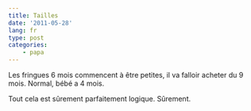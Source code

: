 ```yaml
---
title: Tailles
date: '2011-05-28'
lang: fr
type: post
categories:
    - papa
---
```


Les fringues 6 mois commencent à être petites, il va falloir acheter du 9 mois. Normal, bébé a 4 mois.

Tout cela est sûrement parfaitement logique. Sûrement.
